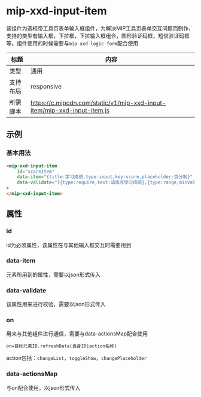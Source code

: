 # mip-xxd-input-item

该组件为选校帝工具页表单输入框组件，为解决MIP工具页表单交互问题而制作，支持的类型有输入框，下拉框，下拉输入框组合，图形验证码框，短信验证码框等。组件使用的时候需要与`mip-xxd-logic-form`配合使用

标题|内容
----|----
类型|通用
支持布局|responsive
所需脚本|https://c.mipcdn.com/static/v1/mip-xxd-input-item/mip-xxd-input-item.js

## 示例

### 基本用法
```html
<mip-xxd-input-item
    id="scoreItem"
    data-item="{title:学习成绩,type:input,key:score,placeholder:百分制}"
    data-validate="[{type:require,text:请填写学习成绩},{type:range,minValue:0,maxValue:100,text:请填写正确的学习成绩}]"
>
</mip-xxd-input-item>
```

## 属性

### id
id为必须属性，该属性在与其他输入框交互时需要用到

### data-item
元素所用到的属性，需要以json形式传入

### data-validate
该属性用来进行校验，需要以json形式传入

### on
用来与其他组件进行通信，需要与data-actionsMap配合使用
```
on=目标元素ID.refreshData(自身ID|action名称)
```
action包括：`changeList`，`toggleShow`，`changePlaceholder`

### data-actionsMap
与on配合使用，以json形式传入
